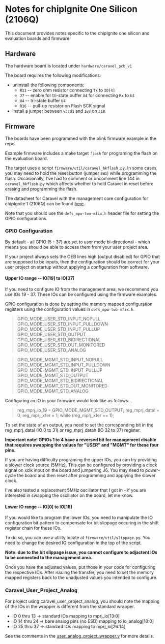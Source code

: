 # Notes for chipIgnite One Silicon (2106Q)

This document provides notes specific to the chipIgnite one silicon and evaluation boards and firmware.

## Hardware

The hardware board is located under `hardware/caravel_pcb_v1`

The board requires the following modifications:
* uninstall the following components:
  * `R11` -- zero ohm resistor connecting `Tx` to `IO[4]`
  * `J7` -- enable for tri-state buffer `U4` for connecting `Rx` to `U4`
  * `U4` -- tri-state buffer `U4`
  * `R16` -- pull-up resistor on Flash SCK signal
* install a jumper between `vccd1` and `1v8` on `J18`

## Firmware

The boards have been programmed with the blink firmware example in the repo.  

Example firmware includes a make target `flash` for programing the flash on the evaluation board.  

The target uses a script `firmware/util/caravel_hkflash.py`.  In some cases, you may need to hold the reset button (jumper `SW1`) while programming the flash.
Occasionally, I've had to comment or uncomment line 144 in `caravel_hkflash.py` which affects whether to hold Caravel in reset before erasing and programming the flash.

The datasheet for Caravel with the management core configuration for chipIgnite 1 (2106Q) can be found [here](./caravel_datasheet.pdf).

Note that you should use the `defs_mpw-two-mfix.h` header file for setting the GPIO configurations.


### GPIO Configuration

By default - all GPIO (5 - 37) are set to user mode bi-directional - which means you should be able to access them from your user project area.  

If your project always sets the OEB lines high (output disabled) for GPIO that are supposed to be inputs, then the configuration should be correct for your user project on startup without applying a configuration from software.

#### Upper IO range -- IO[19] to IO[37]

If you need to configure IO from the management area, we recommend you use IOs 19 - 37.  These IOs can be configured using the firmware examples.   

GPIO configuration is done by setting the memory mapped configuration registers using the configuration values in `defs_mpw-two-mfix.h`.

> GPIO_MODE_USER_STD_INPUT_NOPULL
> GPIO_MODE_USER_STD_INPUT_PULLDOWN
> GPIO_MODE_USER_STD_INPUT_PULLUP
> GPIO_MODE_USER_STD_OUTPUT
> GPIO_MODE_USER_STD_BIDIRECTIONAL
> GPIO_MODE_USER_STD_OUT_MONITORED
> GPIO_MODE_USER_STD_ANALOG

> GPIO_MODE_MGMT_STD_INPUT_NOPULL
> GPIO_MODE_MGMT_STD_INPUT_PULLDOWN
> GPIO_MODE_MGMT_STD_INPUT_PULLUP
> GPIO_MODE_MGMT_STD_OUTPUT
> GPIO_MODE_MGMT_STD_BIDIRECTIONAL
> GPIO_MODE_MGMT_STD_OUT_MONITORED
> GPIO_MODE_MGMT_STD_ANALOG

Configuring an IO in your firmware would look like as follows...

> reg_mprj_io_19 = GPIO_MODE_MGMT_STD_OUTPUT;
> reg_mprj_datal = 0;
> reg_mprj_xfer = 1;
> while (reg_mprj_xfer == 1);

To set the state of an output, you need to set the corresponding bit in the reg_mprj_datal (IO 0 to 31) or reg_mprj_datah (IO 32 to 37) register.

**Important note!  GPIOs 1 to 4 have a reversed bit for management disable that requires swapping the values for "USER" and "MGMT" for these four pins.**

If you are having difficulty programing the upper IOs, you can try providing a slower clock source (5MHz).
 This can be configured by providing a clock signal on xclk input on the board and jumpering J6.  You may need to power-cycle the board and then reset after programming and applying the slower clock.

I've also tested a replacement 5MHz oscillator that I got in - if you are interested in swapping the oscillator on the board, let me know.

#### Lower IO range -- IO[0] to IO[18]

If you would like to program the lower IOs, you need to manipulate the IO configuration bit pattern to compensate for bit slippage occuring in the shift register chain for these IOs.  

To do so, you can use a utility locate at `firmware/util/slippage.py`.  You need to change the desired IO configuration in the top of the script.  

**Note: due to the bit slippage issue, you cannot configure to adjactent IOs to be connected to the management area.**

Once you have the adjusted values, put those in your code for configuring the respective IOs.  After issuing the transfer, you need to set the memory mapped registers back to the unadjusted values you intended to configure.

### Caravel_User_Project_Analog

For project using caravel_user_project_analog, you should note the mapping of the IOs in the wrapper is different from the standard wrapper.

* IO 0 thru 13  -> standard IOs mapping to mprj_io\[13:0\] 
* IO 14 thru 24 -> bare analog pins (no ESD) mapping to io_analog\[10:0\] 
* IO 25 thru 37 -> standard IOs mapping to mprj_io\[26:14\] 

See the comments in the [user_analog_project_wrapper.v](https://github.com/efabless/caravel_user_project_analog/blob/main/verilog/rtl/user_analog_project_wrapper.v) for more details.
